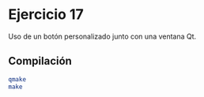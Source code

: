 # Ejercicio 17

Uso de un botón personalizado junto con una ventana Qt.

## Compilación

```bash
qmake
make
```
